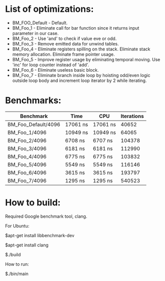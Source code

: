 List of optimizations:
======================

* BM_FOO_Default - Default.
* BM_Foo_1 - Eliminate call for bar function since it returns input parameter in our case.
* BM_Foo_2 - Use 'and' to check if value eve or odd.
* BM_Foo_3 - Remove emitted data for unwind tables.
* BM_Foo_4 - Eliminate registers spilling on the stack. Eliminate stack memory allocation. Eliminate frame pointer usage.
* BM_Foo_5 - Improve register usage by eliminating temporal moving. Use 'inc' for loop counter instead of 'add'.
* BM_Foo_6 - Eliminate useless basic block.
* BM_Foo_7 - Eliminate branch inside loop by hoisting odd/even logic outside loop body and increment loop iterator by 2 while iterating.


Benchmarks:
===========

|  Benchmark | Time  |  CPU  | Iterations  |
|---|---|---|---|
| BM_Foo_Default/4096  | 17061 ns |   17061 ns |    40652|
| BM_Foo_1/4096        | 10949 ns |   10949 ns |    64065|
| BM_Foo_2/4096        |  6708 ns |    6707 ns |   104378|
| BM_Foo_3/4096        |  6181 ns |    6181 ns |   112990|
| BM_Foo_4/4096        |  6775 ns |    6775 ns |   103832|
| BM_Foo_5/4096        |  5549 ns |    5549 ns |   116146|
| BM_Foo_6/4096        |  3615 ns |    3615 ns |   193797|
| BM_Foo_7/4096        |  1295 ns |    1295 ns |   540523|


How to build:
=============

Required Google benchmark tool, clang.

For Ubuntu:

$apt-get install libbenchmark-dev

$apt-get install clang

$./build

How to run:

$./bin/main
